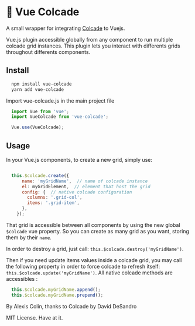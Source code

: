 # 📐 Vue Colcade

A small wrapper for integrating [Colcade](https://github.com/desandro/colcade) to Vuejs.

Vue.js plugin accessible globally from any component to run multiple colcade grid instances. This plugin lets you interact with differents grids throughout differents components.

## Install

``` bash
  npm install vue-colcade
  yarn add vue-colcade
```

Import vue-colcade.js in the main project file

``` javascript
  import Vue from 'vue';
  import VueColcade from 'vue-colcade';

  Vue.use(VueColcade);
```

## Usage

In your Vue.js components, to create a new grid, simply use:

``` javascript

  this.$colcade.create({
      name: 'myGridName',  // name of colcade instance
      el: myGridElement,  // element that host the grid
      config: {  // native colcade configuration
        columns: '.grid-col',
        items: '.grid-item',
      },
    });
```

That grid is accessible between all components by using the new global `$colcade` vue property. So you can create as many grid as you want, storing them by their `name`.

In order to destroy a grid, just call: `this.$colcade.destroy('myGridName')`.

Then if you need update items values inside a colcade grid, you may call the following property in order to force colcade to refresh itself: `this.$colcade.update('myGridName')`.
All native colcade methods are accessibles :

``` javascript
  this.$colcade.myGridName.append();
  this.$colcade.myGridName.prepend();
```

By Alexis Colin, thanks to Colcade by David DeSandro

MIT License. Have at it.
